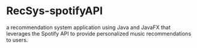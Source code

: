# RecSys-spotifyAPI
a recommendation system application using Java and JavaFX that leverages the Spotify API to provide personalized music recommendations to users.
